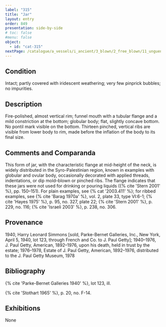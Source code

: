 ```yaml
---
label: "315"
title: "Jar"
layout: entry
order: 849
presentation: side-by-side
# toc: false
#menu: false 
object:
  - id: "cat-315"
nextPage: /catalogue/a_vessels/i_ancient/3_blown/2_free_blown/11_unguentaria/1_unguentaria_handleless/
---
```


## Condition

Intact; partly covered with iridescent weathering; very few pinprick bubbles; no impurities.

## Description

Fire-polished, almost vertical rim; funnel mouth with a tubular flange and a mild constriction at the bottom; globular body; flat, slightly concave bottom. No pontil mark visible on the bottom. Thirteen pinched, vertical ribs are visible from lower body to rim, made before the inflation of the body to its final size.

## Comments and Comparanda

This form of jar, with the characteristic flange at mid-height of the neck, is widely distributed in the Syro-Palestinian region, known in examples with globular and ovular body, occasionally decorated with applied threads, indentations, or dip mold–blown or pinched ribs. The flange indicates that these jars were not used for drinking or pouring liquids ({% cite 'Stern 2001' %}, pp. 150–151). For plain examples, see {% cat '2003.411' %}; for ribbed examples, see {% cite 'Barag 1970a' %}, vol. 2, plate 33, type VI:6-1; {% cite 'Hayes 1975' %}, p. 95, no. 327, plate 22; {% cite 'Stern 2001' %}, p. 229, no. 116; {% cite 'Israeli 2003' %}, p. 238, no. 306.

## Provenance

1940, Harry Leonard Simmons [sold, Parke-Bernet Galleries, Inc., New York, April 5, 1940, lot 123, through French and Co. to J. Paul Getty]; 1940–1976, J. Paul Getty, American, 1892–1976, upon his death, held in trust by the estate; 1976–1978, Estate of J. Paul Getty, American, 1892–1976, distributed to the J. Paul Getty Museum, 1978

## Bibliography

{% cite 'Parke-Bernet Galleries 1940' %}, lot 123, ill.

{% cite 'Stothart 1965' %}, p. 20, no. F-14.

## Exhibitions

None